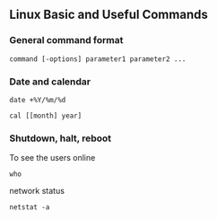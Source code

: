 ## Linux Basic and Useful Commands

### General command format
```
command [-options] parameter1 parameter2 ...
```

### Date and calendar 
```
date +%Y/%m/%d

cal [[month] year]
```

### Shutdown, halt, reboot
To see the users online
```
who
```
network status
```
netstat -a
```
